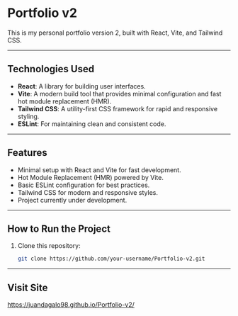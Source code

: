 # Portfolio v2

This is my personal portfolio version 2, built with React, Vite, and Tailwind CSS.


---

## Technologies Used

- **React**: A library for building user interfaces.
- **Vite**: A modern build tool that provides minimal configuration and fast hot module replacement (HMR).
- **Tailwind CSS**: A utility-first CSS framework for rapid and responsive styling.
- **ESLint**: For maintaining clean and consistent code.

---

## Features

- Minimal setup with React and Vite for fast development.
- Hot Module Replacement (HMR) powered by Vite.
- Basic ESLint configuration for best practices.
- Tailwind CSS for modern and responsive styles.
- Project currently under development.

---

## How to Run the Project

1. Clone this repository:  
   ```bash
   git clone https://github.com/your-username/Portfolio-v2.git

---
## Visit Site
https://juandagalo98.github.io/Portfolio-v2/
